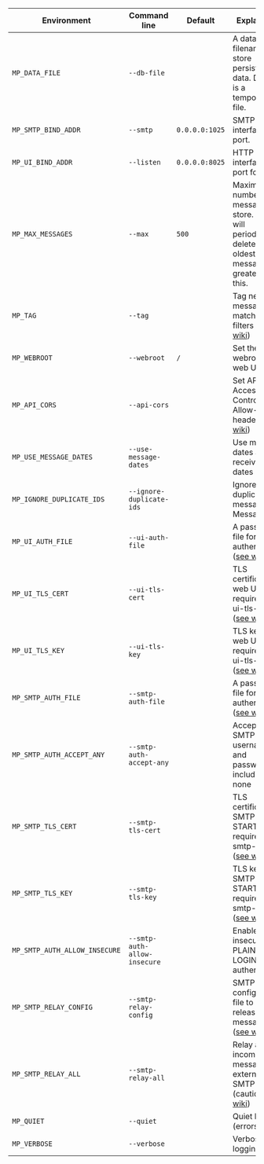 | Environment                   | Command line                 | Default        | Explanation                                                                                                     |
|-------------------------------|------------------------------|----------------|-----------------------------------------------------------------------------------------------------------------|
| `MP_DATA_FILE`                | `--db-file`                  |                | A database filename to store persistent data. Default is a temporary file.                                      |
| `MP_SMTP_BIND_ADDR`           | `--smtp`                     | `0.0.0.0:1025` | SMTP bind interface and port.                                                                                   |
| `MP_UI_BIND_ADDR`             | `--listen`                   | `0.0.0.0:8025` | HTTP bind interface and port for UI.                                                                            |
| `MP_MAX_MESSAGES`             | `--max`                      | `500`          | Maximum number of messages to store. Mailpit will periodically delete the oldest messages if greater than this. |
| `MP_TAG`                      | `--tag`                      |                | Tag new messages matching filters ([see wiki](Tagging))                                                         |
| `MP_WEBROOT`                  | `--webroot`                  | `/`            | Set the webroot for web UI & API                                                                                |
| `MP_API_CORS`                 | `--api-cors`                 |                | Set API CORS Access-Control-Allow-Origin header ([see wiki](CORS))                                              |
| `MP_USE_MESSAGE_DATES`        | `--use-message-dates`        |                | Use message dates as the received dates                                                                         |
| `MP_IGNORE_DUPLICATE_IDS`     | `--ignore-duplicate-ids`     |                | Ignore duplicate messages (by Message-Id)                                                                       |
| `MP_UI_AUTH_FILE`             | `--ui-auth-file`             |                | A password file for basic authentication ([see wiki](Basic-authentication)).                                    |
| `MP_UI_TLS_CERT`              | `--ui-tls-cert`              |                | TLS certificate for web UI - requires --ui-tls-key ([see wiki](HTTPS))                                          |
| `MP_UI_TLS_KEY`               | `--ui-tls-key`               |                | TLS key for web UI - requires --ui-tls-cert ([see wiki](HTTPS))                                                 |
| `MP_SMTP_AUTH_FILE`           | `--smtp-auth-file`           |                | A password file for SMTP authentication ([see wiki](SMTP-with-STARTTLS-and-authentication)).                    |
| `MP_SMTP_AUTH_ACCEPT_ANY`     | `--smtp-auth-accept-any`     |                | Accept any SMTP username and password, including none                                                           |
| `MP_SMTP_TLS_CERT`            | `--smtp-tls-cert`            |                | TLS certificate for SMTP STARTTLS - requires --smtp-tls-key ([see wiki](SMTP-with-STARTTLS-and-authentication)) |
| `MP_SMTP_TLS_KEY`             | `--smtp-tls-key`             |                | TLS key for SMTP STARTTLS - requires --smtp-tls-cert ([see wiki](SMTP-with-STARTTLS-and-authentication))        |
| `MP_SMTP_AUTH_ALLOW_INSECURE` | `--smtp-auth-allow-insecure` |                | Enable insecure PLAIN & LOGIN authentication                                                                    |
| `MP_SMTP_RELAY_CONFIG`        | `--smtp-relay-config`        |                | SMTP configuration file to allow releasing messages ([see wiki](SMTP-relay))                                    |
| `MP_SMTP_RELAY_ALL`           | `--smtp-relay-all`           |                | Relay all incoming messages via external SMTP server (caution! [see wiki](SMTP-relay))                          |
| `MP_QUIET`                    | `--quiet`                    |                | Quiet logging (errors only)                                                                                     |
| `MP_VERBOSE`                  | `--verbose`                  |                | Verbose logging                                                                                                 |
